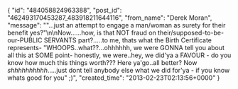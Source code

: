  {
   "id": "484058824963388",
   "post_id": "462493170453287_483918211644116",
   "from_name": "Derek Moran",
   "message": "\"...just an attempt to engage a man/woman as surety for their benefit yes?\"\n\nNow......how, is that NOT fraud on their/supposed-to-be-our-PUBLIC SERVANTS part?.....to me, thats what the Birth Certificate represents- \"WHOOPS..what??...ohhhhhh, we were GONNA tell you about all this at SOME point- honestly, we were..hey, we did'ya a FAVOUR - do you know how much this things worth??? Here ya'go..all better? Now *shhhhhhhhhh*.....just dont tell anybody else what we did for'ya - if you know whats good for you\"   ;)",
   "created_time": "2013-02-23T02:13:56+0000"
 }

